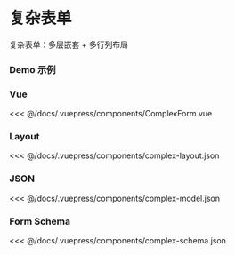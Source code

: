 # 复杂表单
复杂表单：多层嵌套 + 多行列布局


### Demo 示例
<FormDemo component-name="complex-form">

### Vue
<<< @/docs/.vuepress/components/ComplexForm.vue

### Layout
<<< @/docs/.vuepress/components/complex-layout.json

### JSON
<<< @/docs/.vuepress/components/complex-model.json

### Form Schema
<<< @/docs/.vuepress/components/complex-schema.json

</FormDemo>

